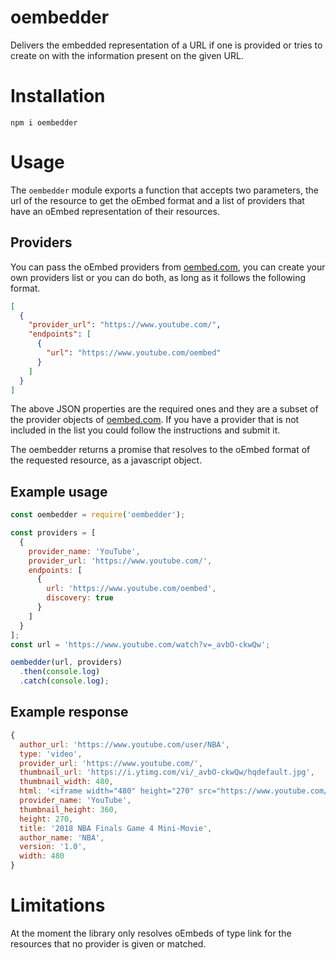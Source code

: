 # oembedder

Delivers the embedded representation of a URL if one is provided or tries to create on with the information present on the given URL.

# Installation

`npm i oembedder`

# Usage

The `oembedder` module exports a function that accepts two parameters, the url of the resource to get the oEmbed format and a list of providers that have an oEmbed representation of their resources.

## Providers

You can pass the oEmbed providers from [oembed.com](https://oembed.com/#section7), you can create your own providers list or you can do both, as long as it follows the following format.

```json
[
  {
    "provider_url": "https://www.youtube.com/",
    "endpoints": [
      {
        "url": "https://www.youtube.com/oembed"
      }
    ]
  }
]
```

The above JSON properties are the required ones and they are a subset of the provider objects of [oembed.com](https://oembed.com/#section7). If you have a provider that is not included in the list you could follow the instructions and submit it.

The oembedder returns a promise that resolves to the oEmbed format of the requested resource, as a javascript object.

## Example usage

```js
const oembedder = require('oembedder');

const providers = [
  {
    provider_name: 'YouTube',
    provider_url: 'https://www.youtube.com/',
    endpoints: [
      {
        url: 'https://www.youtube.com/oembed',
        discovery: true
      }
    ]
  }
];
const url = 'https://www.youtube.com/watch?v=_avbO-ckwQw';

oembedder(url, providers)
  .then(console.log)
  .catch(console.log);
```

## Example response

```js
{
  author_url: 'https://www.youtube.com/user/NBA',
  type: 'video',
  provider_url: 'https://www.youtube.com/',
  thumbnail_url: 'https://i.ytimg.com/vi/_avbO-ckwQw/hqdefault.jpg',
  thumbnail_width: 480,
  html: '<iframe width="480" height="270" src="https://www.youtube.com/embed/_avbO-ckwQw?feature=oembed" frameborder="0" allow="autoplay; encrypted-media" allowfullscreen></iframe>',
  provider_name: 'YouTube',
  thumbnail_height: 360,
  height: 270,
  title: '2018 NBA Finals Game 4 Mini-Movie',
  author_name: 'NBA',
  version: '1.0',
  width: 480
}
```

# Limitations

At the moment the library only resolves oEmbeds of type link for the resources that no provider is given or matched.

